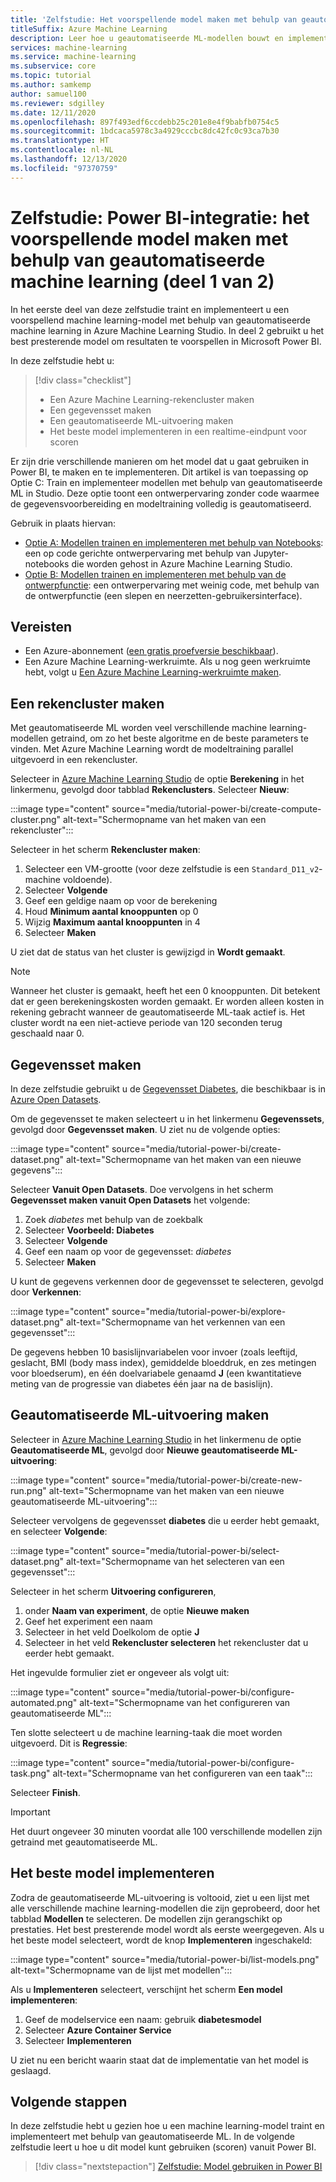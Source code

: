 ```yaml
---
title: 'Zelfstudie: Het voorspellende model maken met behulp van geautomatiseerde ML (deel 1 van 2)'
titleSuffix: Azure Machine Learning
description: Leer hoe u geautomatiseerde ML-modellen bouwt en implementeert, zodat u het beste model kunt gebruiken om de resultaten te voorspellen in Microsoft Power BI.
services: machine-learning
ms.service: machine-learning
ms.subservice: core
ms.topic: tutorial
ms.author: samkemp
author: samuel100
ms.reviewer: sdgilley
ms.date: 12/11/2020
ms.openlocfilehash: 897f493edf6ccdebb25c201e8e4f9babfb0754c5
ms.sourcegitcommit: 1bdcaca5978c3a4929cccbc8dc42fc0c93ca7b30
ms.translationtype: HT
ms.contentlocale: nl-NL
ms.lasthandoff: 12/13/2020
ms.locfileid: "97370759"
---
```

# <a name="tutorial-power-bi-integration---create-the-predictive-model-using-automated-machine-learning-part-1-of-2"></a>Zelfstudie: Power BI-integratie: het voorspellende model maken met behulp van geautomatiseerde machine learning (deel 1 van 2)

In het eerste deel van deze zelfstudie traint en implementeert u een voorspellend machine learning-model met behulp van geautomatiseerde machine learning in Azure Machine Learning Studio.  In deel 2 gebruikt u het best presterende model om resultaten te voorspellen in Microsoft Power BI.

In deze zelfstudie hebt u:

> [!div class="checklist"]
> * Een Azure Machine Learning-rekencluster maken
> * Een gegevensset maken
> * Een geautomatiseerde ML-uitvoering maken
> * Het beste model implementeren in een realtime-eindpunt voor scoren


Er zijn drie verschillende manieren om het model dat u gaat gebruiken in Power BI, te maken en te implementeren.  Dit artikel is van toepassing op Optie C: Train en implementeer modellen met behulp van geautomatiseerde ML in Studio.  Deze optie toont een ontwerpervaring zonder code waarmee de gegevensvoorbereiding en modeltraining volledig is geautomatiseerd. 

Gebruik in plaats hiervan:

* [Optie A: Modellen trainen en implementeren met behulp van Notebooks](tutorial-power-bi-custom-model.md): een op code gerichte ontwerpervaring met behulp van Jupyter-notebooks die worden gehost in Azure Machine Learning Studio.
* [Optie B: Modellen trainen en implementeren met behulp van de ontwerpfunctie](tutorial-power-bi-designer-model.md): een ontwerpervaring met weinig code, met behulp van de ontwerpfunctie (een slepen en neerzetten-gebruikersinterface).

## <a name="prerequisites"></a>Vereisten

- Een Azure-abonnement ([een gratis proefversie beschikbaar](https://aka.ms/AMLFree)). 
- Een Azure Machine Learning-werkruimte. Als u nog geen werkruimte hebt, volgt u [Een Azure Machine Learning-werkruimte maken](./how-to-manage-workspace.md#create-a-workspace).

## <a name="create-compute-cluster"></a>Een rekencluster maken

Met geautomatiseerde ML worden veel verschillende machine learning-modellen getraind, om zo het beste algoritme en de beste parameters te vinden. Met Azure Machine Learning wordt de modeltraining parallel uitgevoerd in een rekencluster.

Selecteer in [Azure Machine Learning Studio](https://ml.azure.com) de optie **Berekening** in het linkermenu, gevolgd door tabblad **Rekenclusters**. Selecteer **Nieuw**:

:::image type="content" source="media/tutorial-power-bi/create-compute-cluster.png" alt-text="Schermopname van het maken van een rekencluster":::

Selecteer in het scherm **Rekencluster maken**:

1. Selecteer een VM-grootte (voor deze zelfstudie is een `Standard_D11_v2`-machine voldoende).
1. Selecteer **Volgende**
1. Geef een geldige naam op voor de berekening
1. Houd **Minimum aantal knooppunten** op 0
1. Wijzig **Maximum aantal knooppunten** in 4
1. Selecteer **Maken**

U ziet dat de status van het cluster is gewijzigd in **Wordt gemaakt**.

>[!NOTE]
> Wanneer het cluster is gemaakt, heeft het een 0 knooppunten. Dit betekent dat er geen berekeningskosten worden gemaakt. Er worden alleen kosten in rekening gebracht wanneer de geautomatiseerde ML-taak actief is. Het cluster wordt na een niet-actieve periode van 120 seconden terug geschaald naar 0.


## <a name="create-dataset"></a>Gegevensset maken

In deze zelfstudie gebruikt u de [Gegevensset Diabetes](https://www4.stat.ncsu.edu/~boos/var.select/diabetes.html), die beschikbaar is in [Azure Open Datasets](https://azure.microsoft.com/services/open-datasets/).

Om de gegevensset te maken selecteert u in het linkermenu **Gegevenssets**, gevolgd door **Gegevensset maken**. U ziet nu de volgende opties:

:::image type="content" source="media/tutorial-power-bi/create-dataset.png" alt-text="Schermopname van het maken van een nieuwe gegevens":::

Selecteer **Vanuit Open Datasets**. Doe vervolgens in het scherm **Gegevensset maken vanuit Open Datasets** het volgende:

1. Zoek *diabetes* met behulp van de zoekbalk
1. Selecteer **Voorbeeld: Diabetes**
1. Selecteer **Volgende**
1. Geef een naam op voor de gegevensset: *diabetes*
1. Selecteer **Maken**

U kunt de gegevens verkennen door de gegevensset te selecteren, gevolgd door **Verkennen**:

:::image type="content" source="media/tutorial-power-bi/explore-dataset.png" alt-text="Schermopname van het verkennen van een gegevensset":::

De gegevens hebben 10 basislijnvariabelen voor invoer (zoals leeftijd, geslacht, BMI (body mass index), gemiddelde bloeddruk, en zes metingen voor bloedserum), en één doelvariabele genaamd **J** (een kwantitatieve meting van de progressie van diabetes één jaar na de basislijn).

## <a name="create-automated-ml-run"></a>Geautomatiseerde ML-uitvoering maken

Selecteer in [Azure Machine Learning Studio](https://ml.azure.com) in het linkermenu de optie **Geautomatiseerde ML**, gevolgd door **Nieuwe geautomatiseerde ML-uitvoering**:

:::image type="content" source="media/tutorial-power-bi/create-new-run.png" alt-text="Schermopname van het maken van een nieuwe geautomatiseerde ML-uitvoering":::

Selecteer vervolgens de gegevensset **diabetes** die u eerder hebt gemaakt, en selecteer **Volgende**:

:::image type="content" source="media/tutorial-power-bi/select-dataset.png" alt-text="Schermopname van het selecteren van een gegevensset":::
 
Selecteer in het scherm **Uitvoering configureren**,

1. onder **Naam van experiment**, de optie **Nieuwe maken**
1. Geef het experiment een naam
1. Selecteer in het veld Doelkolom de optie **J**
1. Selecteer in het veld **Rekencluster selecteren** het rekencluster dat u eerder hebt gemaakt. 

Het ingevulde formulier ziet er ongeveer als volgt uit:

:::image type="content" source="media/tutorial-power-bi/configure-automated.png" alt-text="Schermopname van het configureren van geautomatiseerde ML":::

Ten slotte selecteert u de machine learning-taak die moet worden uitgevoerd. Dit is **Regressie**:

:::image type="content" source="media/tutorial-power-bi/configure-task.png" alt-text="Schermopname van het configureren van een taak":::

Selecteer **Finish**.

> [!IMPORTANT]
> Het duurt ongeveer 30 minuten voordat alle 100 verschillende modellen zijn getraind met geautomatiseerde ML.

## <a name="deploy-the-best-model"></a>Het beste model implementeren

Zodra de geautomatiseerde ML-uitvoering is voltooid, ziet u een lijst met alle verschillende machine learning-modellen die zijn geprobeerd, door het tabblad **Modellen** te selecteren. De modellen zijn gerangschikt op prestaties. Het best presterende model wordt als eerste weergegeven. Als u het beste model selecteert, wordt de knop **Implementeren** ingeschakeld:

:::image type="content" source="media/tutorial-power-bi/list-models.png" alt-text="Schermopname van de lijst met modellen":::

Als u **Implementeren** selecteert, verschijnt het scherm **Een model implementeren**:

1. Geef de modelservice een naam: gebruik **diabetesmodel**
1. Selecteer **Azure Container Service**
1. Selecteer **Implementeren**

U ziet nu een bericht waarin staat dat de implementatie van het model is geslaagd.

## <a name="next-steps"></a>Volgende stappen

In deze zelfstudie hebt u gezien hoe u een machine learning-model traint en implementeert met behulp van geautomatiseerde ML. In de volgende zelfstudie leert u hoe u dit model kunt gebruiken (scoren) vanuit Power BI.

> [!div class="nextstepaction"]
> [Zelfstudie: Model gebruiken in Power BI](/power-bi/connect-data/service-aml-integrate?context=azure/machine-learning/context/ml-context)
